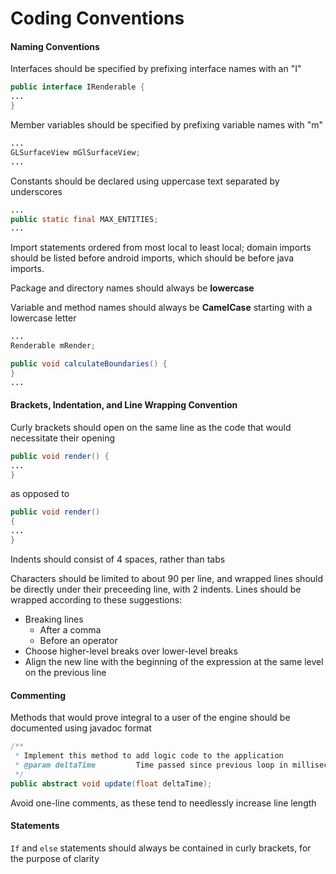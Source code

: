 # Coding Conventions
#### Naming Conventions
Interfaces should be specified by prefixing interface names with an "I"
```java
public interface IRenderable {
...
}
```
Member variables should be specified by prefixing variable names with "m"
```java
...
GLSurfaceView mGlSurfaceView;
...
```
Constants should be declared using uppercase text separated by underscores
```java
...
public static final MAX_ENTITIES;
...
```
Import statements ordered from most local to least local; domain imports should be listed before android imports, which should be before java imports.

Package and directory names should always be **lowercase**

Variable and method names should always be **CamelCase** starting with a lowercase letter
```java
...
Renderable mRender;

public void calculateBoundaries() {
}
...
```
#### Brackets, Indentation, and Line Wrapping Convention
Curly brackets should open on the same line as the code that would necessitate their opening
```java
public void render() {
...
}
```
as opposed to 
```java
public void render()
{
...
}
```  
Indents should consist of 4 spaces, rather than tabs

Characters should be limited to about 90 per line, and wrapped lines should be directly under their preceeding line, with 2 indents. Lines should be wrapped according to these suggestions: 
* Breaking lines
  * After a comma
  * Before an operator
* Choose higher-level breaks over lower-level breaks
* Align the new line with the beginning of the expression at the same level on the previous line

#### Commenting
Methods that would prove integral to a user of the engine should be documented using javadoc format
```java
/** 
 * Implement this method to add logic code to the application
 * @param deltaTime         Time passed since previous loop in milliseconds
 */
public abstract void update(float deltaTime);
```
Avoid one-line comments, as these tend to needlessly increase line length

#### Statements
`If` and `else` statements should always be contained in curly brackets, for the purpose of clarity




